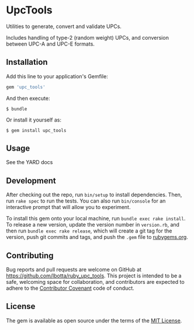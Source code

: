 # UpcTools

Utilities to generate, convert and validate UPCs.

Includes handling of type-2 (random weight) UPCs, and conversion between UPC-A and UPC-E formats.

## Installation

Add this line to your application's Gemfile:

```ruby
gem 'upc_tools'
```

And then execute:

    $ bundle

Or install it yourself as:

    $ gem install upc_tools

## Usage

See the YARD docs

## Development

After checking out the repo, run `bin/setup` to install dependencies. Then, run `rake spec` to run the tests. You can also run `bin/console` for an interactive prompt that will allow you to experiment.

To install this gem onto your local machine, run `bundle exec rake install`. To release a new version, update the version number in `version.rb`, and then run `bundle exec rake release`, which will create a git tag for the version, push git commits and tags, and push the `.gem` file to [rubygems.org](https://rubygems.org).

## Contributing

Bug reports and pull requests are welcome on GitHub at https://github.com/Ibotta/ruby_upc_tools. This project is intended to be a safe, welcoming space for collaboration, and contributors are expected to adhere to the [Contributor Covenant](http://contributor-covenant.org) code of conduct.


## License

The gem is available as open source under the terms of the [MIT License](http://opensource.org/licenses/MIT).
